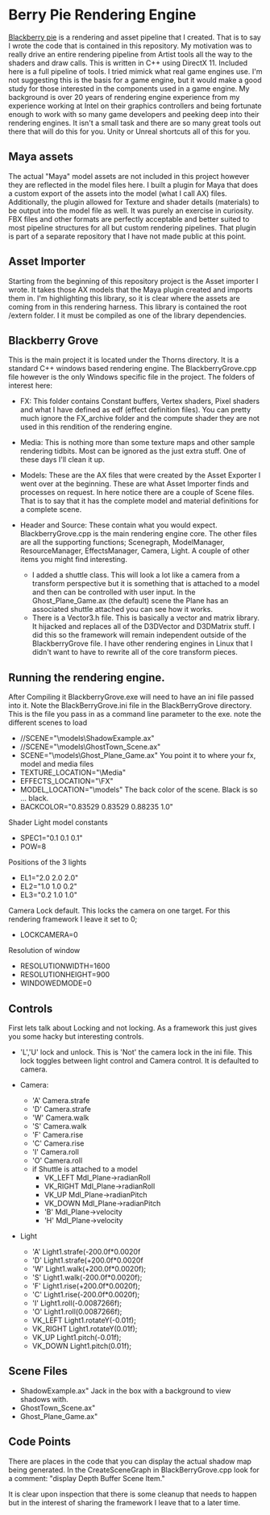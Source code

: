 # Berry Pie Rendering Engine


[Blackberry pie](https://www.youtube.com/watch?v=sxWhtHjwTIQ) is a rendering and asset pipeline that I created. That is to say I wrote the code that is contained in
this repository.  My motivation was to really drive an entire rendering pipeline from Artist tools all the way to the
shaders and draw calls.  This is written in C++ using DirectX 11.  Included here is a full pipeline of tools. I tried
mimick what real game engines use.  I'm not suggesting this is the basis for a game engine, but it would make a good
study for those interested in the components used in a game engine. My background is over 20 years of rendering engine
experience from my experience working at Intel on their graphics controllers and being fortunate enough to work with
so many game developers and peeking deep into their rendering engines.  It isn't a small task and there are so many
great tools out there that will do this for you. Unity or Unreal shortcuts all of this for you.

## Maya assets
The actual "Maya" model assets are not included in this project however they are reflected in the model files here.  I
built a plugin for Maya that does a custom export of the assets into the model (what I call AX) files. Additionally, the
plugin allowed for Texture and shader details (materials) to be output into the model file as well.  It was purely an
exercise in curiosity. FBX files and other formats are perfectly acceptable and better suited to most pipeline
structures for all but custom rendering pipelines. That plugin is part of a separate repository that I have not made
public at this point.

## Asset Importer
Starting from the beginning of this repository project is the Asset importer I wrote. It takes those AX models that the
Maya plugin created and imports them in. I'm highlighting this library, so it is clear where the assets are coming from
in this rendering harness.
This library is contained the root /extern folder. I it must be compiled as one of the library dependencies.

## Blackberry Grove
This is the main project it is located under the Thorns directory.  It is a standard C++ windows based rendering engine.
The BlackberryGrove.cpp file however is the only Windows specific file in the project.
The folders of interest here:
- FX: This folder contains Constant buffers, Vertex shaders, Pixel shaders and what I have defined as edf (effect
  definition files).  You can pretty much ignore the FX_archive folder and the compute shader they are not used in this
  rendition of the rendering engine.

- Media: This is nothing more than some texture maps and other sample rendering tidbits.  Most can be ignored as the
just extra stuff.  One of these days I'll clean it up.

- Models: These are the AX files that were created by the Asset Exporter I went over at the beginning.  These are what
Asset Importer finds and processes on request.   In here notice there are a couple of Scene files.  That is to say that
  it has the complete model and material definitions for a complete scene.

- Header and Source: These contain what you would expect.  BlackberryGrove.cpp is the main rendering engine core. The
other files are all the supporting functions; Scenegraph, ModelManager, ResourceManager, EffectsManager, Camera, Light.
  A couple of other items you might find interesting.
  - I added a shuttle class.  This will look a lot like a camera from
  a transform perspective but it is something that is attached to a model and then can be controlled with user input. In
  the Ghost_Plane_Game.ax (the default) scene the Plane has an associated shuttle attached you can see how it works.
  - There is a Vector3.h file.  This is basically a vector and matrix library.  It hijacked and replaces all of the
    D3DVector and D3DMatrix stuff.  I did this so the framework will remain independent outside of the BlackberryGrove
    file.  I have other rendering engines in Linux that I didn't want to have to rewrite all of the core transform
    pieces.

## Running the rendering engine.
After Compiling it BlackberryGrove.exe will need to have an ini file passed into it.  Note the BlackBerryGrove.ini file
in the BlackBerryGrove directory.  This is the file you pass in as a command line parameter to the exe.
note the different scenes to load
- //SCENE="\models\ShadowExample.ax"
- //SCENE="\models\GhostTown_Scene.ax"
- SCENE="\models\Ghost_Plane_Game.ax"
You point it to where your fx, model and media files
- TEXTURE_LOCATION="\Media\"
- EFFECTS_LOCATION="\FX\"
- MODEL_LOCATION="\models\"
The back color of the scene.  Black is so ... black.
- BACKCOLOR="0.83529 0.83529 0.88235 1.0"

Shader Light model constants
- SPEC1="0.1 0.1 0.1"
- POW=8

Positions of the 3 lights
- EL1="2.0 2.0 2.0"
- EL2="1.0 1.0 0.2"
- EL3="0.2 1.0 1.0"

Camera Lock default. This locks the camera on one target.  For this rendering framework I leave it set to 0;
- LOCKCAMERA=0

Resolution of window
- RESOLUTIONWIDTH=1600
- RESOLUTIONHEIGHT=900
- WINDOWEDMODE=0

## Controls
First lets talk about Locking and not locking.  As a framework this just gives you some hacky but interesting controls.
- 'L','U' lock and unlock. This is 'Not' the camera lock in the ini file.  This lock toggles between light control and
Camera control. It is defaulted to camera.

- Camera:
  - 'A' Camera.strafe
  - 'D' Camera.strafe
  - 'W' Camera.walk
  - 'S' Camera.walk
  - 'F' Camera.rise
  - 'C' Camera.rise
  - 'I' Camera.roll
  - 'O' Camera.roll
  - if Shuttle is attached to a model
    - VK_LEFT       Mdl_Plane->radianRoll
    - VK_RIGHT      Mdl_Plane->radianRoll
    - VK_UP         Mdl_Plane->radianPitch
    - VK_DOWN       Mdl_Plane->radianPitch
    - 'B'           Mdl_Plane->velocity
    - 'H'           Mdl_Plane->velocity

- Light
    - 'A'         Light1.strafe(-200.0f*0.0020f
    - 'D'         Light1.strafe(+200.0f*0.0020f
    - 'W'         Light1.walk(+200.0f*0.0020f);
    - 'S'         Light1.walk(-200.0f*0.0020f);
    - 'F'         Light1.rise(+200.0f*0.0020f);
    - 'C'         Light1.rise(-200.0f*0.0020f);
    - 'I'         Light1.roll(-0.0087266f);
    - 'O'         Light1.roll(0.0087266f);
    - VK_LEFT     Light1.rotateY(-0.01f);
    - VK_RIGHT    Light1.rotateY(0.01f);
    - VK_UP       Light1.pitch(-0.01f);
    - VK_DOWN     Light1.pitch(0.01f);

## Scene Files
- ShadowExample.ax" Jack in the box with a background to view shadows with.
- GhostTown_Scene.ax"
- Ghost_Plane_Game.ax"

## Code Points
There are places in the code that you can display the actual shadow map being generated. In the CreateSceneGraph 
in BlackBerryGrove.cpp look for a comment: "display Depth Buffer Scene Item."

It is clear upon inspection that there is some cleanup that needs to happen but in the interest of sharing the 
framework I leave that to a later time.  
